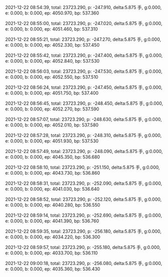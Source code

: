 2021-12-22 08:54:39, total: 23723.290, p: -247.910, delta:5.875 手, g:0.000, e: 0.000, b: 0.000, ep: 4050.970, bp: 537.360

2021-12-22 08:55:00, total: 23723.290, p: -247.020, delta:5.875 手, g:0.000, e: 0.000, b: 0.000, ep: 4051.460, bp: 537.310

2021-12-22 08:55:21, total: 23723.290, p: -247.270, delta:5.875 手, g:0.000, e: 0.000, b: 0.000, ep: 4052.330, bp: 537.450

2021-12-22 08:55:42, total: 23723.290, p: -247.400, delta:5.875 手, g:0.000, e: 0.000, b: 0.000, ep: 4052.840, bp: 537.530

2021-12-22 08:56:03, total: 23723.290, p: -247.530, delta:5.875 手, g:0.000, e: 0.000, b: 0.000, ep: 4052.550, bp: 537.510

2021-12-22 08:56:24, total: 23723.290, p: -247.450, delta:5.875 手, g:0.000, e: 0.000, b: 0.000, ep: 4051.750, bp: 537.400

2021-12-22 08:56:45, total: 23723.290, p: -248.450, delta:5.875 手, g:0.000, e: 0.000, b: 0.000, ep: 4052.270, bp: 537.590

2021-12-22 08:57:07, total: 23723.290, p: -248.630, delta:5.875 手, g:0.000, e: 0.000, b: 0.000, ep: 4052.010, bp: 537.580

2021-12-22 08:57:28, total: 23723.290, p: -248.310, delta:5.875 手, g:0.000, e: 0.000, b: 0.000, ep: 4051.930, bp: 537.530

2021-12-22 08:57:49, total: 23723.290, p: -248.090, delta:5.875 手, g:0.000, e: 0.000, b: 0.000, ep: 4045.350, bp: 536.680

2021-12-22 08:58:10, total: 23723.290, p: -251.150, delta:5.875 手, g:0.000, e: 0.000, b: 0.000, ep: 4043.730, bp: 536.860

2021-12-22 08:58:31, total: 23723.290, p: -252.090, delta:5.875 手, g:0.000, e: 0.000, b: 0.000, ep: 4041.030, bp: 536.640

2021-12-22 08:58:52, total: 23723.290, p: -252.120, delta:5.875 手, g:0.000, e: 0.000, b: 0.000, ep: 4040.280, bp: 536.550

2021-12-22 08:59:14, total: 23723.290, p: -252.690, delta:5.875 手, g:0.000, e: 0.000, b: 0.000, ep: 4041.390, bp: 536.760

2021-12-22 08:59:35, total: 23723.290, p: -256.180, delta:5.875 手, g:0.000, e: 0.000, b: 0.000, ep: 4034.220, bp: 536.300

2021-12-22 08:59:57, total: 23723.290, p: -255.180, delta:5.875 手, g:0.000, e: 0.000, b: 0.000, ep: 4033.700, bp: 536.110

2021-12-22 09:00:18, total: 23723.290, p: -256.080, delta:5.875 手, g:0.000, e: 0.000, b: 0.000, ep: 4035.360, bp: 536.430